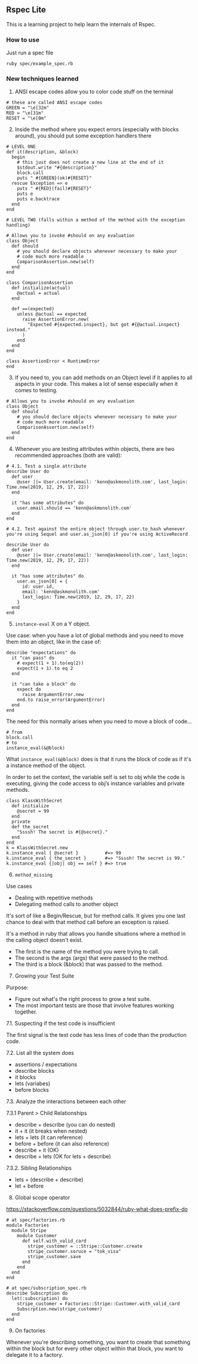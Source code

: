 ## Rspec Lite

This is a learning project to help learn the internals of Rspec.

### How to use

Just run a spec file

```
ruby spec/example_spec.rb
```

### New techniques learned

1. ANSI escape codes allow you to color code stuff on the terminal
```
# these are called ANSI escape codes
GREEN = "\e[32m"
RED = "\e[31m"
RESET = "\e[0m"
```

2. Inside the method where you expect errors (especially with blocks around), you should put some exception handlers there

```
# LEVEL ONE
def it(description, &block)
  begin
    # this just does not create a new line at the end of it
    $stdout.write "#{description}"
    block.call
    puts " #{GREEN}(ok)#{RESET}"
  rescue Exception => e
    puts " #{RED}(fail)#{RESET}"
    puts e
    puts e.backtrace
  end
end

# LEVEL TWO (falls within a method of the method with the exception handling)

# Allows you to invoke #should on any evaluation
class Object
  def should
    # you should declare objects whenever necessary to make your
    # code much more readable
    ComparisonAssertion.new(self)
  end
end

class ComparisonAssertion
  def initialize(actual)
    @actual = actual
  end

  def ==(expected)
    unless @actual == expected
      raise AssertionError.new(
        "Expected #{expected.inspect}, but got #{@actual.inspect} instead."
      )
    end
  end
end

class AssertionError < RuntimeError
end

```

3. If you need to, you can add methods on an Object level if it applies to all aspects in your code. This makes a lot of sense especially when it comes to testing.

```
# Allows you to invoke #should on any evaluation
class Object
  def should
    # you should declare objects whenever necessary to make your
    # code much more readable
    ComparisonAssertion.new(self)
  end
end
```

4. Whenever you are testing attributes within objects, there are two recommended approaches (both are valid):

```
# 4.1. Test a single attribute
describe User do
  def user
    @user ||= User.create(email: 'kenn@askmonolith.com', last_login: Time.new(2019, 12, 29, 17, 22))
  end

  it "has some attributes" do
    user.email.should == 'kenn@askmonolith.com'
  end
end

# 4.2. Test against the entire object through user.to_hash whenever you're using Sequel and user.as_json[0] if you're using ActiveRecord

describe User do
  def user
    @user ||= User.create(email: 'kenn@askmonolith.com', last_login: Time.new(2019, 12, 29, 17, 22))
  end

  it "has some attributes" do
    user.as_json[0] = {
      id: user.id,
      email: 'kenn@askmonolith.com'
      last_login: Time.new(2019, 12, 29, 17, 22)
    }
  end
end

```


5. `instance-eval` X on a Y object. 

Use case: when you have a lot of global methods and you need to move them into an object, like in the case of:
```
describe "expectations" do
  it "can pass" do
    # expect(1 + 1).to(eq(2))
    expect(1 + 1).to eq 2
  end

  it "can take a block" do
    expect do
      raise ArgumentError.new
    end.to raise_error(ArgumentError)
  end
end
```

The need for this normally arises when you need to move a block of code...
```
# from
block.call
# to
instance_eval(&@block)
```


What `instance_eval(&@block)` does is that it runs the block of code as if it's a instance method of the object. 

In order to set the context, the variable self is set to obj while the code is executing, giving the code access to obj’s instance variables and private methods.

```
class KlassWithSecret
  def initialize
    @secret = 99
  end
  private
  def the_secret
    "Ssssh! The secret is #{@secret}."
  end
end
k = KlassWithSecret.new
k.instance_eval { @secret }          #=> 99
k.instance_eval { the_secret }       #=> "Ssssh! The secret is 99."
k.instance_eval {|obj| obj == self } #=> true
```

6. `method_missing`

Use cases
* Dealing with repetitive methods
* Delegating method calls to another object

It's sort of like a Begin/Rescue, but for method calls. It gives you one last chance to deal with that method call before an exception is raised.

It's a method in ruby that allows you handle situations where a method in the calling object doesn't exist.

* The first is the name of the method you were trying to call.
* The second is the args (args) that were passed to the method.
* The third is a block (&block) that was passed to the method.


7. Growing your Test Suite

Purpose:
* Figure out what's the right process to grow a test suite.
* The most important tests are those that involve features working together.

7.1. Suspecting if the test code is insufficient

The first signal is the test code has less lines of code than the production code.

7.2. List all the system does

* assertions / expectations
* describe blocks
* it blocks
* lets (variabes)
* before blocks

7.3. Analyze the interactions between each other

7.3.1 Parent > Child Relationships

* describe + describe (you can do nested)
* it + it  (it breaks when nested)
* lets + lets (it can reference)
* before + before (it can also reference)
* describe + it (OK)
* describe + lets (OK for lets + describe)

7.3.2. Sibling Relationships

* lets + (describe + describe)
* let + before 

8. Global scope operator

https://stackoverflow.com/questions/5032844/ruby-what-does-prefix-do

```
# at spec/factories.rb
module Factories
  module Stripe
    module Customer
      def self.with_valid_card
        stripe_customer = ::Stripe::Customer.create
        stripe_customer.soruce = "tok_visa"
        stripe_customer.save
      end
    end
  end
end

# at spec/subscription_spec.rb
describe Subscrption do
  let(:subscription) do
    stripe_customer = Factories::Stripe::Customer.with_valid_card
    Subscrption.new(stripe_customer)
  end
end
```

9. On factories

Whenever you're describing something, you want to create that something within the block but for every other object within that block, you want to delegate it to a factory.

